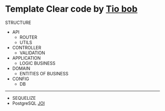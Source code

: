 # Template Clear code by [Tio bob](https://blog.cleancoder.com/uncle-bob/2012/08/13/the-clean-architecture.html)

STRUCTURE 
 - API
    - ROUTER
    - UTILS
 - CONTROLLER
    - VALIDATION
 - APPLICATION
    - LOGIC BUSINESS 
 - DOMAIN
    - ENTITIES OF BUSINESS
 - CONFIG
    - DB

___________________
 - SEQUELIZE
 - PostgreSQL
 [JOI](https://github.com/sideway/joi)